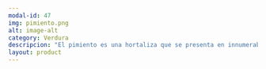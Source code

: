 ```yaml
---
modal-id: 47
img: pimiento.png
alt: image-alt
category: Verdura
descripcion: "El pimiento es una hortaliza que se presenta en innumerables formas, tamaños, colores y sabores. Aunque China es el mayor productor del mundo, esta hortaliza proviene de Centroamérica. En España, la mayor parte de la producción industrial de pimientos se obtiene en invernaderos por las necesidades de luz, humedad y temperatura. Es por ello que, además de ser España uno de los principales exportadores de Europa, es fácil encontrarlos en cualquier momento del año aunque su temporada natural es el verano."
layout: product
---
```


